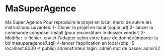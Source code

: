 # MaSuperAgence
Ma Super Agence
Pour reproduire le projet en local, merci de suivre les instructions suivantes:
1- Cloner le projet en local (copie url)
2- lancer la commande composer install (pour reconstituer le dossier vendor)
3- Modifier le fichier .env et l'adapter selon votre base de donnée(importer la bd masuperagence7.sql)
4-lancer l'application en local (php -S localhost:8000 -t public)
adminstrateur:login: admin mot de passe: admin12


